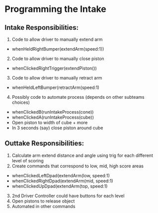 # Programming the Intake 


## Intake Responsibilities: 
1. Code to allow driver to manually extend arm
* whenHeldRightBumper(extendArm(speed:1))
2. Code to allow driver to manually close piston
* whenClickedRightTrigger(extendPiston())
3. Code to allow driver to manually retract arm
* whenHeldLeftBumper(retractArm(speed:1)
4. Possibly code to automate process (depends on other subteams choices)
* whenClickedB(runIntakeProcess(cone))
* whenClickedA(runIntakeProcess(cube))
* Open piston to width of cube + more
* In 3 seconds (say) close piston around cube 

## Outtake Responsibilities:
1. Calculate arm extend distance and angle using trig for each different level of scoring
2. Create commands that correspond to low, mid, high score areas
* whenClickedLeftDpad(extendArm(low, speed:1)
* whenClickedRightDpad(extendArm(mid, speed:1)
* whenClickedUpDpad(extendArm(top, speed:1)
3. 2nd Driver Controller could have buttons for each level
4. Open pistons to release object
5. Automated in other commands
